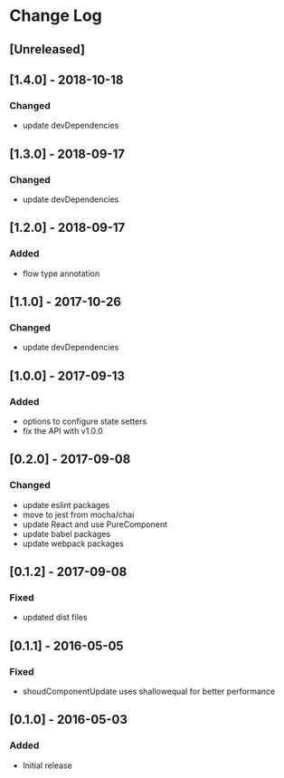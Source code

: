 # Change Log

## [Unreleased]

## [1.4.0] - 2018-10-18
### Changed
- update devDependencies

## [1.3.0] - 2018-09-17
### Changed
- update devDependencies

## [1.2.0] - 2018-09-17
### Added
- flow type annotation

## [1.1.0] - 2017-10-26
### Changed
- update devDependencies

## [1.0.0] - 2017-09-13
### Added
- options to configure state setters
- fix the API with v1.0.0

## [0.2.0] - 2017-09-08
### Changed
- update eslint packages
- move to jest from mocha/chai
- update React and use PureComponent
- update babel packages
- update webpack packages

## [0.1.2] - 2017-09-08
### Fixed
- updated dist files

## [0.1.1] - 2016-05-05
### Fixed
- shoudComponentUpdate uses shallowequal for better performance

## [0.1.0] - 2016-05-03
### Added
- Initial release

